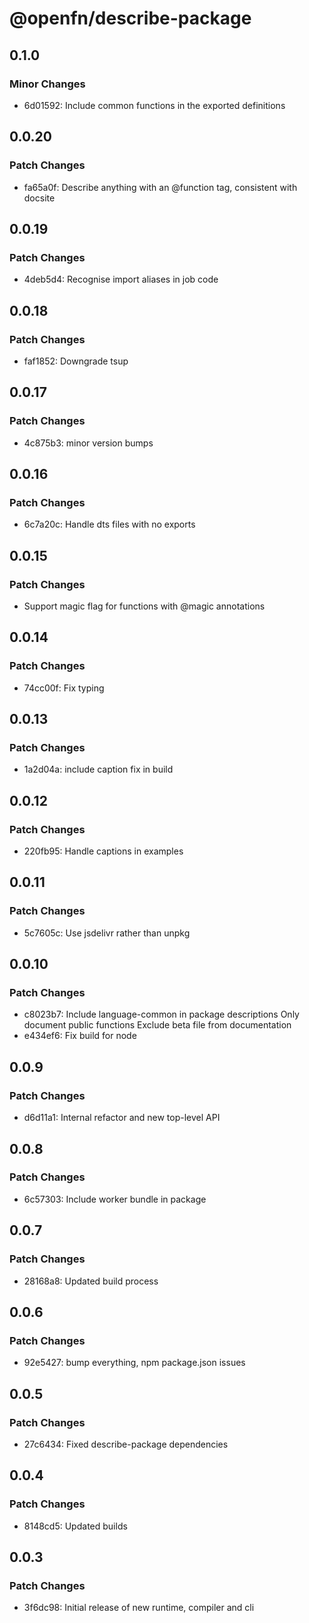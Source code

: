 # @openfn/describe-package

## 0.1.0

### Minor Changes

- 6d01592: Include common functions in the exported definitions

## 0.0.20

### Patch Changes

- fa65a0f: Describe anything with an @function tag, consistent with docsite

## 0.0.19

### Patch Changes

- 4deb5d4: Recognise import aliases in job code

## 0.0.18

### Patch Changes

- faf1852: Downgrade tsup

## 0.0.17

### Patch Changes

- 4c875b3: minor version bumps

## 0.0.16

### Patch Changes

- 6c7a20c: Handle dts files with no exports

## 0.0.15

### Patch Changes

- Support magic flag for functions with @magic annotations

## 0.0.14

### Patch Changes

- 74cc00f: Fix typing

## 0.0.13

### Patch Changes

- 1a2d04a: include caption fix in build

## 0.0.12

### Patch Changes

- 220fb95: Handle captions in examples

## 0.0.11

### Patch Changes

- 5c7605c: Use jsdelivr rather than unpkg

## 0.0.10

### Patch Changes

- c8023b7: Include language-common in package descriptions
  Only document public functions
  Exclude beta file from documentation
- e434ef6: Fix build for node

## 0.0.9

### Patch Changes

- d6d11a1: Internal refactor and new top-level API

## 0.0.8

### Patch Changes

- 6c57303: Include worker bundle in package

## 0.0.7

### Patch Changes

- 28168a8: Updated build process

## 0.0.6

### Patch Changes

- 92e5427: bump everything, npm package.json issues

## 0.0.5

### Patch Changes

- 27c6434: Fixed describe-package dependencies

## 0.0.4

### Patch Changes

- 8148cd5: Updated builds

## 0.0.3

### Patch Changes

- 3f6dc98: Initial release of new runtime, compiler and cli
